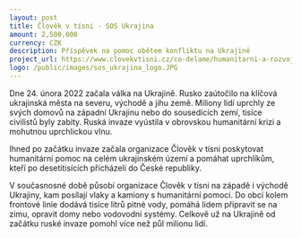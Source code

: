 ```yaml
---
layout: post
title: Člověk v tísni - SOS Ukrajina
amount: 2,500,000
currency: CZK
description: Příspěvek na pomoc obětem konfliktu na Ukrajině
project_url: https://www.clovekvtisni.cz/co-delame/humanitarni-a-rozvojova-pomoc/ukrajina 
logo: /public/images/sos_ukrajina_logo.JPG
---
```


Dne 24. února 2022 začala válka na Ukrajině. Rusko zaútočilo na klíčová ukrajinská města na severu, východě a jihu země. Miliony lidí uprchly ze svých domovů na západní Ukrajinu nebo do sousedících zemí, tisíce civilistů byly zabity. Ruská invaze vyústila v obrovskou humanitární krizi a mohutnou uprchlickou vlnu. 

Ihned po začátku invaze začala organizace Člověk v tísni poskytovat humanitární pomoc na celém ukrajinském území a pomáhat uprchlíkům, kteří po desetitisících přicházeli do České republiky.

V současnosné době působí organizace Člověk v tísni na západě i východě Ukrajiny, kam posílají vlaky a kamiony s humanitární pomocí. Do obcí kolem frontové linie dodává tisíce litrů pitné vody, pomáhá lidem připravit se na zimu, opravit domy nebo vodovodní systémy. Celkově už na Ukrajině od začátku ruské invaze pomohl více než půl milionu lidí. 



